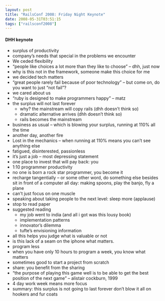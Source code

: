 ```yaml
---
layout: post
title: "RailsConf 2008: Friday Night Keynote"
date: 2008-05-31T03:51:15
tags: ["railsconf2008"]
---
```


<h4><span class="caps">DHH</span> keynote</h4>

<ul>
<li>surplus of productivity</li>
<li>company&#8217;s needs that special in the problems we encounter</li>
<li>We ceded flexibility</li>
<li>&#8220;people like choices a lot more than they like to choose&#8221; &#8211; dhh, just now</li>
<li>why is this not in the framework, someone make this choice for me</li>
<li>we decided tech matters</li>
<li>&#8220;great people rarely fail because of poor technology&#8221; &#8211; but come on, do you want to just &#8220;not fail&#8221;?</li>
<li>we cared about us</li>
<li>&#8220;ruby is designed to make programmers happy&#8221; &#8211; matz</li>
<li>the surplus will not last forever
<ul>
<li>why? the mainstream will copy rails (dhh doesn&#8217;t think so)</li>
<li>dramatic alternative arrives (dhh doesn&#8217;t think so)</li>
<li>rails becomes the mainstream</li>
</ul></li>
<li>business as usual &#8211; which is blowing your surplus, running at 110% all the time</li>
<li>another day, another fire</li>
<li>Lost in the mechanics &#8211; when running at 110% means you can&#8217;t see anything else</li>
<li>fatigued, disinterested, passionless</li>
<li>it&#8217;s just a job &#8211; most depressing statement</li>
<li>one place to invest that will pay back: you</li>
<li>1:10 programmer productivity</li>
<li>no one is born a rock star programmer, you become it</li>
<li>recharge tangentially &#8211; or some other word, do something else besides sit in front of a computer all day: making spoons, play the banjo, fly a plane </li>
<li>can&#8217;t just focus on one muscle</li>
<li>speaking about taking people to the next level: sleep more (applause)</li>
<li>stop to read paper</li>
<li>suggested reading
<ul>
<li>my job went to india (and all i got was this lousy book)</li>
<li>implementation patterns</li>
<li>innovator&#8217;s dilemma</li>
<li>tufte&#8217;s envisioning information</li>
</ul></li>
<li>all this helps you judge what is valuable or not</li>
<li>is this lack of a seam on the iphone what matters.</li>
<li>program less</li>
<li>when you have only 10 hours to program a week, you know what matters</li>
<li>sometimes good to start a project from scratch</li>
<li>share: you benefit from the sharing</li>
<li>&#8220;the purpose of playing this game well is to be able to get the best position of the next game&#8221; &#8211; alistair cockburn, 1999</li>
<li>4 day work week means more focus</li>
<li>summary: this surplus is not going to last forever don&#8217;t blow it all on hookers and fur coats</li>
</ul>

